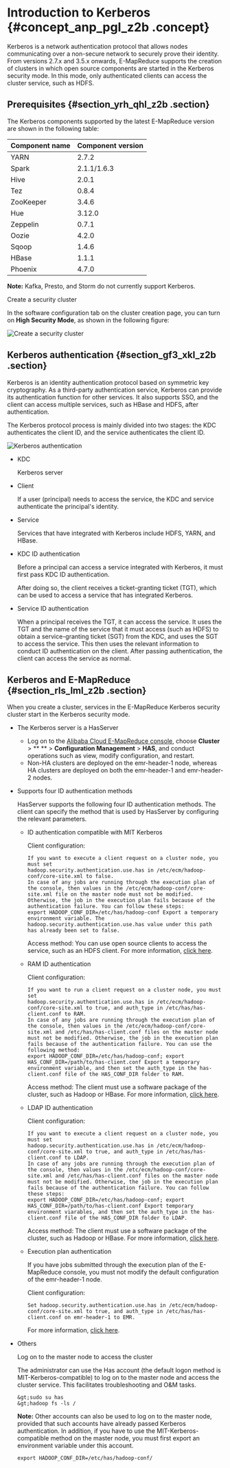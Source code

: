 # Introduction to Kerberos {#concept_anp_pgl_z2b .concept}

Kerberos is a network authentication protocol that allows nodes communicating over a non-secure network to securely prove their identity. From versions 2.7.x and 3.5.x onwards, E-MapReduce supports the creation of clusters in which open source components are started in the Kerberos security mode. In this mode, only authenticated clients can access the cluster service, such as HDFS.

## Prerequisites {#section_yrh_qhl_z2b .section}

The Kerberos components supported by the latest E-MapReduce version are shown in the following table:

|Component name|Component version|
|:-------------|:----------------|
|YARN|2.7.2|
|Spark|2.1.1/1.6.3|
|Hive|2.0.1|
|Tez|0.8.4|
|ZooKeeper|3.4.6|
|Hue|3.12.0|
|Zeppelin|0.7.1|
|Oozie|4.2.0|
|Sqoop|1.4.6|
|HBase|1.1.1|
|Phoenix|4.7.0|

**Note:** Kafka, Presto, and Storm do not currently support Kerberos.

Create a security cluster

In the software configuration tab on the cluster creation page, you can turn on **High Security Mode**, as shown in the following figure:

![Create a security cluster](http://static-aliyun-doc.oss-cn-hangzhou.aliyuncs.com/assets/img/20194/155255222930950_en-US.png)

## Kerberos authentication {#section_gf3_xkl_z2b .section}

Kerberos is an identity authentication protocol based on symmetric key cryptography. As a third-party authentication service, Kerberos can provide its authentication function for other services. It also supports SSO, and the client can access multiple services, such as HBase and HDFS, after authentication.

The Kerberos protocol process is mainly divided into two stages: the KDC authenticates the client ID, and the service authenticates the client ID.

![Kerberos authentication](http://static-aliyun-doc.oss-cn-hangzhou.aliyuncs.com/assets/img/17934/155255222911118_en-US.png)

-   KDC

    Kerberos server

-   Client

    If a user \(principal\) needs to access the service, the KDC and service authenticate the principal's identity.

-   Service

    Services that have integrated with Kerberos include HDFS, YARN, and HBase.


-   KDC ID authentication

    Before a principal can access a service integrated with Kerberos, it must first pass KDC ID authentication.

    After doing so, the client receives a ticket-granting ticket \(TGT\), which can be used to access a service that has integrated Kerberos.

-   Service ID authentication

    When a principal receives the TGT, it can access the service. It uses the TGT and the name of the service that it must access \(such as HDFS\) to obtain a service-granting ticket \(SGT\) from the KDC, and uses the SGT to access the service. This then uses the relevant information to conduct ID authentication on the client. After passing authentication, the client can access the service as normal.


## Kerberos and E-MapReduce {#section_rls_lml_z2b .section}

When you create a cluster, services in the E-MapReduce Kerberos security cluster start in the Kerberos security mode.

-   The Kerberos server is a HasServer
    -   Log on to the [Alibaba Cloud E-MapReduce console](https://partners-intl.console.aliyun.com/#/emr), choose **Cluster** \> ** ** \> **Configuration Management** \> **HAS**, and conduct operations such as view, modify configuration, and restart.
    -   Non-HA clusters are deployed on the emr-header-1 node, whereas HA clusters are deployed on both the emr-header-1 and emr-header-2 nodes.
-   Supports four ID authentication methods

    HasServer supports the following four ID authentication methods. The client can specify the method that is used by HasServer by configuring the relevant parameters.

    -   ID authentication compatible with MIT Kerberos

        Client configuration:

        ```
        If you want to execute a client request on a cluster node, you must set
        hadoop.security.authentication.use.has in /etc/ecm/hadoop-conf/core-site.xml to false.
        In case of any jobs are running through the execution plan of the console, then values in the /etc/ecm/hadoop-conf/core-site.xml file on the master node must not be modified. Otherwise, the job in the execution plan fails because of the authentication failure. You can follow these steps:
        export HADOOP_CONF_DIR=/etc/has/hadoop-conf Export a temporary environment variable. The hadoop.security.authentication.use.has value under this path has already been set to false.
        ```

        Access method: You can use open source clients to access the service, such as an HDFS client. For more information, [click here](EN-US_TP_17935.dita#concept_qk1_5pl_z2b).

    -   RAM ID authentication

        Client configuration:

        ```
        If you want to run a client request on a cluster node, you must set
        hadoop.security.authentication.use.has in /etc/ecm/hadoop-conf/core-site.xml to true, and auth_type in /etc/has/has-client.conf to RAM.
        In case of any jobs are running through the execution plan of the console, then values in the /etc/ecm/hadoop-conf/core-site.xml and /etc/has/has-client.conf files on the master node must not be modified. Otherwise, the job in the execution plan fails because of the authentication failure. You can use the following method:
        export HADOOP_CONF_DIR=/etc/has/hadoop-conf; export HAS_CONF_DIR=/path/to/has-client.conf Export a temporary environment variable, and then set the auth_type in the has-client.conf file of the HAS_CONF_DIR folder to RAM.
        ```

        Access method: The client must use a software package of the cluster, such as Hadoop or HBase. For more information, [click here](EN-US_TP_17936.dita#concept_nsg_mb5_1fb).

    -   LDAP ID authentication

        Client configuration:

        ```
        If you want to execute a client request on a cluster node, you must set
        hadoop.security.authentication.use.has in /etc/ecm/hadoop-conf/core-site.xml to true, and auth_type in /etc/has/has-client.conf to LDAP.
        In case of any jobs are running through the execution plan of the console, then values in the /etc/ecm/hadoop-conf/core-site.xml and /etc/has/has-client.conf files on the master node must not be modified. Otherwise, the job in the execution plan fails because of the authentication failure. You can follow these steps:
        export HADOOP_CONF_DIR=/etc/has/hadoop-conf; export HAS_CONF_DIR=/path/to/has-client.conf Export temporary environment viarables, and then set the auth_type in the has-client.conf file of the HAS_CONF_DIR folder to LDAP.
        ```

        Access method: The client must use a software package of the cluster, such as Hadoop or HBase. For more information, [click here](EN-US_TP_17937.dita#concept_bbf_bg5_1fb).

    -   Execution plan authentication

        If you have jobs submitted through the execution plan of the E-MapReduce console, you must not modify the default configuration of the emr-header-1 node.

        Client configuration:

        ```
        Set hadoop.security.authentication.use.has in /etc/ecm/hadoop-conf/core-site.xml to true, and auth_type in /etc/has/has-client.conf on emr-header-1 to EMR.
        ```

        For more information, [click here](EN-US_TP_17938.dita#concept_x2b_q3v_1fb).

-   Others

    Log on to the master node to access the cluster

    The administrator can use the Has account \(the default logon method is MIT-Kerberos-compatible\) to log on to the master node and access the cluster service. This facilitates troubleshooting and O&M tasks.

    ```
    &gt;sudo su has
    &gt;hadoop fs -ls /
    ```

    **Note:** Other accounts can also be used to log on to the master node, provided that such accounts have already passed Kerberos authentication. In addition, if you have to use the MIT-Kerberos-compatible method on the master node, you must first export an environment variable under this account.

    `export HADOOP_CONF_DIR=/etc/has/hadoop-conf/`


